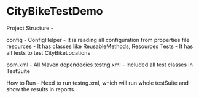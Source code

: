 # CityBikeTestDemo

Project Structure -
 
config -
       ConfigHelper - It is reading all configuration from properties file
resources -
       It has classes like ReusableMethods, Resources 
Tests - 
       It has all tests to test CityBikeLocations
	   
pom.xml    - All Maven dependecies
testng.xml - Included all test classes in TestSuite

How to Run -
Need to run testng.xml, which will run whole testSuite and show the results in reports. 
